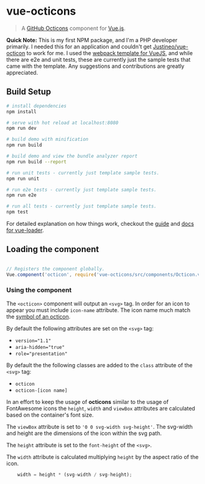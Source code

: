 # vue-octicons

> A [GitHub Octicons](https://octicons.github.com/) component for
[Vue.js](https://vuejs.org/).

**Quick Note:** This is my first NPM package, and I'm a PHP developer primarily.
I needed this for an application and couldn't get
[Justineo/vue-octicon](https://github.com/Justineo/vue-octicon) to work for me. I used
the [webpack template for VueJS](https://github.com/vuejs-templates/webpack), and 
while there are e2e and unit tests, these are currently just the sample tests that
came with the template. Any suggestions and contributions are greatly appreciated.

## Build Setup

``` bash
# install dependencies
npm install

# serve with hot reload at localhost:8080
npm run dev

# build demo with minification
npm run build

# build demo and view the bundle analyzer report
npm run build --report

# run unit tests - currently just template sample tests.
npm run unit

# run e2e tests - currently just template sample tests.
npm run e2e

# run all tests - currently just template sample tests.
npm test
```

For detailed explanation on how things work, checkout the
[guide](http://vuejs-templates.github.io/webpack/) and
[docs for vue-loader](http://vuejs.github.io/vue-loader).

## Loading the component

``` javascript

// Registers the component globally.
Vue.component('octicon', require('vue-octicons/src/components/Octicon.vue'));

```

### Using the component

The `<octicon>` component will output an `<svg>` tag. In order for an icon to appear
you must include `icon-name`  attribute.  The icon name much match the
[symbol of an octicon](https://github.com/primer/octicons#octiconsalertsymbol). 

By default the following attributes are set on the `<svg>` tag:
- `version="1.1"`
- `aria-hidden="true"`
- `role="presentation"`

By default the the following classes are added to the `class` attribute of
the `<svg>` tag:
- `octicon`
- `octicon-[icon name]`

In an effort to keep the usage of **octicons** similar to the usage of FontAwesome
icons the `height`, `width` and `viewBox` attributes are calculated based on the
container's font size.

The `viewBox` attribute is set to `'0 0 svg-width svg-height'`. The svg-width and
height are the dimensions of the icon within the svg path. 

The `height` attribute is set to the `font-height` of the `<svg>`.

The `width` attribute is calculated multiplying `height` by the aspect ratio of the
icon.

```javascript
    width = height * (svg-width / svg-height);
```
